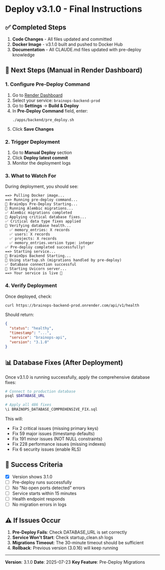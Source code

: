 # Deploy v3.1.0 - Final Instructions

## ✅ Completed Steps

1. **Code Changes** - All files updated and committed
2. **Docker Image** - v3.1.0 built and pushed to Docker Hub
3. **Documentation** - All CLAUDE.md files updated with pre-deploy knowledge

## 🚀 Next Steps (Manual in Render Dashboard)

### 1. Configure Pre-Deploy Command

1. Go to [Render Dashboard](https://dashboard.render.com)
2. Select your service: `brainops-backend-prod`
3. Go to **Settings** → **Build & Deploy**
4. In **Pre-Deploy Command** field, enter:
   ```
   ./apps/backend/pre_deploy.sh
   ```
5. Click **Save Changes**

### 2. Trigger Deployment

1. Go to **Manual Deploy** section
2. Click **Deploy latest commit**
3. Monitor the deployment logs

### 3. What to Watch For

During deployment, you should see:

```
==> Pulling Docker image...
==> Running pre-deploy command...
🚀 BrainOps Pre-Deploy Starting...
🔄 Running Alembic migrations...
✅ Alembic migrations completed
🔧 Applying critical database fixes...
✅ Critical data type fixes applied
🏥 Verifying database health...
  ✅ memory_entries: X records
  ✅ users: X records
  ✅ projects: X records
  ✅ memory_entries.version type: integer
✅ Pre-deploy completed successfully!
==> Starting service...
🚀 BrainOps Backend Starting...
📌 Using startup.sh (migrations handled by pre-deploy)
✅ Database connection successful
🌟 Starting Uvicorn server...
==> Your service is live 🎉
```

### 4. Verify Deployment

Once deployed, check:
```bash
curl https://brainops-backend-prod.onrender.com/api/v1/health
```

Should return:
```json
{
  "status": "healthy",
  "timestamp": "...",
  "service": "brainops-api",
  "version": "3.1.0"
}
```

## 📊 Database Fixes (After Deployment)

Once v3.1.0 is running successfully, apply the comprehensive database fixes:

```bash
# Connect to production database
psql $DATABASE_URL

# Apply all 486 fixes
\i BRAINOPS_DATABASE_COMPREHENSIVE_FIX.sql
```

This will:
- Fix 2 critical issues (missing primary keys)
- Fix 59 major issues (timestamp defaults)
- Fix 191 minor issues (NOT NULL constraints)
- Fix 228 performance issues (missing indexes)
- Fix 6 security issues (enable RLS)

## 🎯 Success Criteria

- [x] Version shows 3.1.0
- [ ] Pre-deploy runs successfully
- [ ] No "No open ports detected" errors
- [ ] Service starts within 15 minutes
- [ ] Health endpoint responds
- [ ] No migration errors in logs

## ⚠️ If Issues Occur

1. **Pre-Deploy Fails**: Check DATABASE_URL is set correctly
2. **Service Won't Start**: Check startup_clean.sh logs
3. **Migrations Timeout**: The 30-minute timeout should be sufficient
4. **Rollback**: Previous version (3.0.16) will keep running

---

**Version**: 3.1.0
**Date**: 2025-07-23
**Key Feature**: Pre-Deploy Migrations